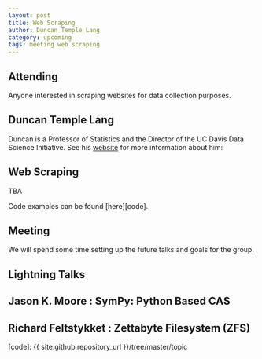 ```yaml
---
layout: post
title: Web Scraping
author: Duncan Temple Lang
category: upcoming
tags: meeting web scraping
---
```


## Attending

Anyone interested in scraping websites for data collection purposes.

## Duncan Temple Lang

Duncan is a Professor of Statistics and the Director of the UC Davis Data
Science Initiative. See his [website](http://www.stat.ucdavis.edu/~duncan) for
more information about him:

## Web Scraping

TBA

Code examples can be found [here][code].

## Meeting

We will spend some time setting up the future talks and goals for the group.

## Lightning Talks

## Jason K. Moore : SymPy: Python Based CAS

## Richard Feltstykket : Zettabyte Filesystem (ZFS)

[code]: {{ site.github.repository_url }}/tree/master/topic
